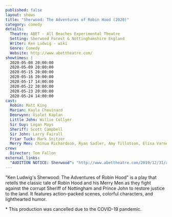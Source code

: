 ```yaml
---
published: false
layout: shows
title: "Sherwood: The Adventures of Robin Hood (2020)"
category: comedy
details:
  Theatre: ABET - All Beaches Experimental Theatre
  Setting: Sherwood Forest & Nottinghamshire England
  Writer: Ken Ludwig - wiki
  Genre: Comedy
  Website: http://www.abettheatre.com/
showtimes: |
  2020-05-08 20:00:00
  2020-05-09 20:00:00
  2020-05-15 20:00:00
  2020-05-16 20:00:00
  2020-05-17 14:00:00
  2020-05-22 20:00:00
  2020-05-23 20:00:00
  2020-05-24 14:00:00
cast:
  Robin: Matt King
  Marian: Kayla Chouinard
  Deorwynn: Violet Kaplan
  Little John: Willie Collyer
  Sir Guy: Logan Mays
  Sheriff: Scott Campbell
  Sir John: Larry Fairall
  Friar Tuck: Mark Snitzer
  Merry Men: Chinua Richardson, Ryan Sadler, Amy Tillotson, Elisa Varnedoe
crew:
  Director: Tom Fallon
external_links:
  "AUDITION NOTICE: Sherwood": "http://www.abettheatre.com/2019/12/31/audition-notice-sherwood/"
---
```

"Ken Ludwig's Sherwood: The Adventures of Robin Hood" is a play that retells the classic tale of Robin Hood and his Merry Men as they fight against the corrupt Sheriff of Nottingham and Prince John to restore justice to the land. It features action-packed scenes, colorful characters, and lighthearted humor.

\* This production was cancelled due to the COVID-19 pandemic.  